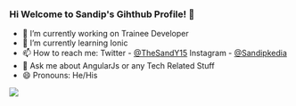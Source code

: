 ### Hi Welcome to Sandip's Gihthub Profile! 👋


- 🔭 I’m currently working on Trainee Developer
- 🌱 I’m currently learning Ionic
- 📫 How to reach me: Twitter - [@TheSandY15](https://twitter.com/TheSandY15?s=08)
Instagram - [@Sandipkedia](https://www.instagram.com/bdwits_sandy?r=nametag) 
- 💬 Ask me about AngularJs or any Tech Related Stuff
- 😄 Pronouns: He/His

<img src="https://github-readme-stats.vercel.app/api?username=iampawan&&show_icons=true&title_color=ffffff&icon_color=bb2acf&text_color=daf7dc&bg_color=151515">
